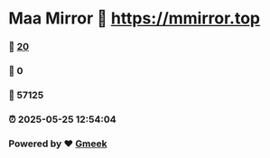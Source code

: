 # Maa Mirror :link: https://mmirror.top 
### :page_facing_up: [20](https://mmirror.top/tag.html) 
### :speech_balloon: 0 
### :hibiscus: 57125 
### :alarm_clock: 2025-05-25 12:54:04 
### Powered by :heart: [Gmeek](https://github.com/Meekdai/Gmeek)
